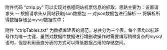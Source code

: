 附件代码 “ctrip.py” 可以实现对携程网站机票信息的抓取，思路主要为：设置请求头 -- 根据请求头从网站获取json数据包 -- 对json数据包进行解析 -- 将解析所得数据存储至mysql数据库中；

附件 “ctripTables.txt” 为数据库建表的规范，总共分为三个表，每个表均以航班号作为唯一主键，虽然对数据库数据进行增删改操作时需要编写稍微复杂的mysql语句，但是利用垂直分表的方式可以降低数据占用的存储空间。

